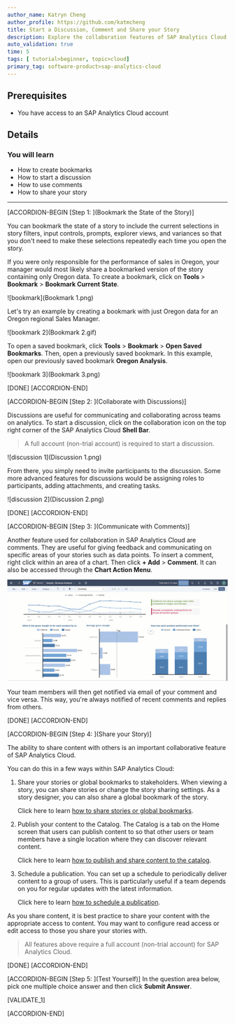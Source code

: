 ```yaml
---
author_name: Katryn Cheng
author_profile: https://github.com/katmcheng
title: Start a Discussion, Comment and Share your Story
description: Explore the collaboration features of SAP Analytics Cloud
auto_validation: true
time: 5
tags: [ tutorial>beginner, topic>cloud]
primary_tag: software-product>sap-analytics-cloud
---
```


## Prerequisites
- You have access to an SAP Analytics Cloud account

## Details
### You will learn
  - How to create bookmarks
  - How to start a discussion
  - How to use comments
  - How to share your story

<!-- Add additional information: Background information, longer prerequisites -->

---

[ACCORDION-BEGIN [Step 1: ](Bookmark the State of the Story)]

You can bookmark the state of a story to include the current selections in story filters, input controls, prompts, explorer views, and variances so that you don't need to make these selections repeatedly each time you open the story.

If you were only responsible for the performance of sales in Oregon, your manager would most likely share a bookmarked version of the story containing only Oregon data. To create a bookmark, click on **Tools** > **Bookmark** > **Bookmark Current State**.

![bookmark](Bookmark 1.png)

Let's try an example by creating a bookmark with just Oregon data for an Oregon regional Sales Manager.  

![bookmark 2](Bookmark 2.gif)

To open a saved bookmark, click **Tools** > **Bookmark** > **Open Saved Bookmarks**. Then, open a previously saved bookmark. In this example, open our previously saved bookmark **Oregon Analysis**.

![bookmark 3](Bookmark 3.png)

[DONE]
[ACCORDION-END]

[ACCORDION-BEGIN [Step 2: ](Collaborate with Discussions)]

Discussions are useful for communicating and collaborating across teams on analytics. To start a discussion, click on the collaboration icon on the top right corner of the SAP Analytics Cloud **Shell Bar**.

> A full account (non-trial account) is required to start a discussion.

![discussion 1](Discussion 1.png)

From there, you simply need to invite participants to the discussion. Some more advanced features for discussions would be assigning roles to participants, adding attachments, and creating tasks.

![discussion 2](Discussion 2.png)

[DONE]
[ACCORDION-END]


[ACCORDION-BEGIN [Step 3: ](Communicate with Comments)]

Another feature used for collaboration in SAP Analytics Cloud are comments. They are useful for giving feedback and communicating on specific areas of your stories such as data points. To insert a comment, right click within an area of a chart. Then click **+ Add** > **Comment**. It can also be accessed through the **Chart Action Menu**.

![Comment](Comment.gif)

Your team members will then get notified via email of your comment and vice versa. This way, you're always notified of recent comments and replies from others.

[DONE]
[ACCORDION-END]

[ACCORDION-BEGIN [Step 4: ](Share your Story)]

The ability to share content with others is an important collaborative feature of SAP Analytics Cloud.

You can do this in a few ways within SAP Analytics Cloud:

1. Share your stories or global bookmarks to stakeholders. When viewing a story, you can share stories or change the story sharing settings. As a story designer, you can also share a global bookmark of the story.

    Click here to learn [how to share stories or global bookmarks](https://help.sap.com/viewer/00f68c2e08b941f081002fd3691d86a7/release/en-US/a9ecd401c9424a3e983a0a0f72bcba2f.html).

2. Publish your content to the Catalog. The Catalog is a tab on the Home screen that users can publish content to so that other users or team members have a single location where they can discover relevant content.

    Click here to learn [how to publish and share content to the catalog](https://help.sap.com/viewer/00f68c2e08b941f081002fd3691d86a7/release/en-US/5b11e19ce34f4d10abe6261fee47304b.html).

3. Schedule a publication. You can set up a schedule to periodically deliver content to a group of users. This is particularly useful if a team depends on you for regular updates with the latest information.

    Click here to learn [how to schedule a publication](https://help.sap.com/viewer/00f68c2e08b941f081002fd3691d86a7/release/en-US/86c2d7d88b134e45907453612c4f559a.html).

As you share content, it is best practice to share your content with the appropriate access to content. You may want to configure read access or edit access to those you share your stories with.

> All features above require a full account (non-trial account) for SAP Analytics Cloud.

[DONE]
[ACCORDION-END]

[ACCORDION-BEGIN [Step 5: ](Test Yourself)]
In the question area below, pick one multiple choice answer and then click **Submit Answer**.

[VALIDATE_1]

[ACCORDION-END]
